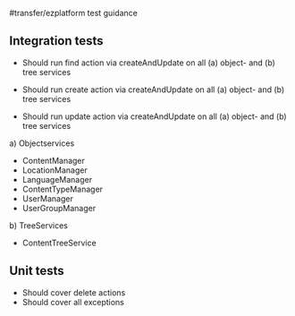 #transfer/ezplatform test guidance

## Integration tests

* Should run find action via createAndUpdate on all (a) object- and (b) tree services

* Should run create action via createAndUpdate on all (a) object- and (b) tree services

* Should run update action via createAndUpdate on all (a) object- and (b) tree services

a) Objectservices
* ContentManager
* LocationManager
* LanguageManager
* ContentTypeManager
* UserManager
* UserGroupManager
    
b) TreeServices
* ContentTreeService

## Unit tests

* Should cover delete actions
* Should cover all exceptions
